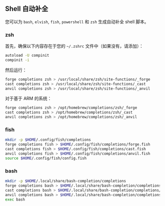 
## Shell 自动补全

您可以为 `bash`, `elvish`, `fish`, `powershell` 和 `zsh` 生成自动补全 shell 脚本。

### zsh

首先，确保以下内容存在于您的  `~/.zshrc` 文件中（如果没有，请添加）：

```sh
autoload -U compinit
compinit -i
```

然后运行：

```sh
forge completions zsh > /usr/local/share/zsh/site-functions/_forge
cast completions zsh > /usr/local/share/zsh/site-functions/_cast
anvil completions zsh > /usr/local/share/zsh/site-functions/_anvil
```

对于基于 ARM 的系统：

```sh
forge completions zsh > /opt/homebrew/completions/zsh/_forge
cast completions zsh > /opt/homebrew/completions/zsh/_cast
anvil completions zsh > /opt/homebrew/completions/zsh/_anvil
```

### fish

```sh
mkdir -p $HOME/.config/fish/completions
forge completions fish > $HOME/.config/fish/completions/forge.fish
cast completions fish > $HOME/.config/fish/completions/cast.fish
anvil completions fish > $HOME/.config/fish/completions/anvil.fish
source $HOME/.config/fish/config.fish
```

### bash

```sh
mkdir -p $HOME/.local/share/bash-completion/completions
forge completions bash > $HOME/.local/share/bash-completion/completions/forge
cast completions bash > $HOME/.local/share/bash-completion/completions/cast
anvil completions bash > $HOME/.local/share/bash-completion/completions/anvil
exec bash
```
